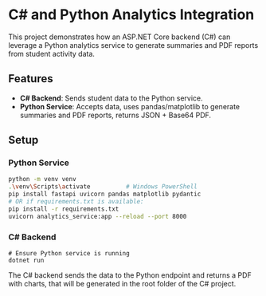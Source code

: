 # C# and Python Analytics Integration

This project demonstrates how an ASP.NET Core backend (C#) can leverage a Python analytics service to generate summaries and PDF reports from student activity data.

## Features
- **C# Backend**: Sends student data to the Python service.  
- **Python Service**: Accepts data, uses pandas/matplotlib to generate summaries and PDF reports, returns JSON + Base64 PDF.

## Setup

### Python Service
```bash
python -m venv venv
.\venv\Scripts\activate          # Windows PowerShell
pip install fastapi uvicorn pandas matplotlib pydantic
# OR if requirements.txt is available:
pip install -r requirements.txt
uvicorn analytics_service:app --reload --port 8000
```

### C# Backend
```
# Ensure Python service is running
dotnet run
```

The C# backend sends the data to the Python endpoint and returns a PDF with charts, that will be generated in the root folder of the C# project.
